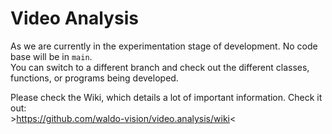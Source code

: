 # Video Analysis

As we are currently in the experimentation stage of development. No code base will be in `main`. <br>
You can switch to a different branch and check out the different classes, functions, or programs being developed.

Please check the Wiki, which details a lot of important information. Check it out:<br>
\>https://github.com/waldo-vision/video.analysis/wiki<
